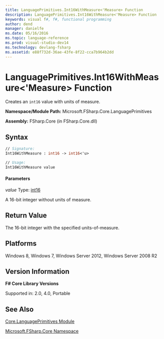 ```yaml
---
title: LanguagePrimitives.Int16WithMeasure<'Measure> Function
description: LanguagePrimitives.Int16WithMeasure<'Measure> Function
keywords: visual f#, f#, functional programming
author: dend
manager: danielfe
ms.date: 05/16/2016
ms.topic: language-reference
ms.prod: visual-studio-dev14
ms.technology: devlang-fsharp
ms.assetid: e88f732d-36ae-43fe-8f22-cca7b964b2dd 
---
```


# LanguagePrimitives.Int16WithMeasure<'Measure> Function

Creates an `int16` value with units of measure.

**Namespace/Module Path:** Microsoft.FSharp.Core.LanguagePrimitives

**Assembly:** FSharp.Core (in FSharp.Core.dll)


## Syntax

```fsharp
// Signature:
Int16WithMeasure : int16 -> int16<'u>

// Usage:
Int16WithMeasure value
```

#### Parameters
*value*
Type: [int16](https://msdn.microsoft.com/library/608e612c-5a8e-40c4-912f-55788628cb9b)


A 16-bit integer without units of measure.

## Return Value

The 16-bit integer with the specified units-of-measure.

## Platforms
Windows 8, Windows 7, Windows Server 2012, Windows Server 2008 R2


## Version Information
**F# Core Library Versions**

Supported in: 2.0, 4.0, Portable

## See Also
[Core.LanguagePrimitives Module](Core.LanguagePrimitives-Module-%5BFSharp%5D.md)

[Microsoft.FSharp.Core Namespace](Microsoft.FSharp.Core-Namespace-%5BFSharp%5D.md)